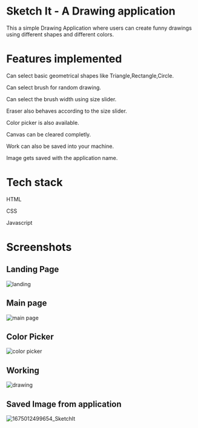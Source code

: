 # Sketch It - A Drawing application

This a simple Drawing Application where users can create funny drawings using different shapes and different colors.

# Features implemented

Can select basic geometrical shapes like Triangle,Rectangle,Circle.

Can select brush for random drawing.

Can select the brush width using size slider.

Eraser also behaves according to the size slider.

Color picker is also available.

Canvas can be cleared completly.

Work can also be saved into your machine.

Image gets saved with the application name.

# Tech stack

HTML

CSS

Javascript

# Screenshots 

## Landing Page

![landing ](https://user-images.githubusercontent.com/85746815/215482010-bcdd642c-2b2d-4856-853d-6b59c6a0a195.png)

## Main page

![main page ](https://user-images.githubusercontent.com/85746815/215483544-7dc0cfa9-cdbd-4e83-9e65-a3d69f61cd81.png)

## Color Picker

![color picker ](https://user-images.githubusercontent.com/85746815/215483623-05fbde74-85b9-43da-b671-8c2ff395b8a7.png)

## Working

![drawing ](https://user-images.githubusercontent.com/85746815/215483713-9da8c112-9137-4eaf-933a-d459c92318ac.png)

## Saved Image from application

![1675012499654_SketchIt](https://user-images.githubusercontent.com/85746815/215483888-ae47bf92-a9f5-4009-9b46-4fe8356f0662.jpg)



